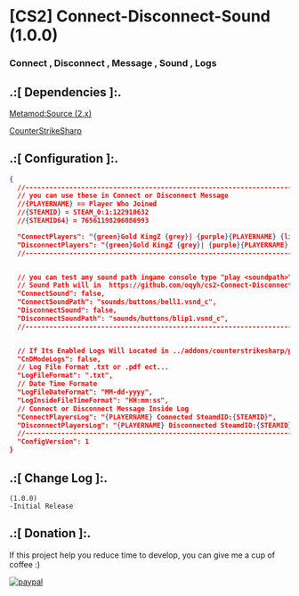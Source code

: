# [CS2] Connect-Disconnect-Sound (1.0.0)

### Connect , Disconnect , Message , Sound , Logs


## .:[ Dependencies ]:.
[Metamod:Source (2.x)](https://www.sourcemm.net/downloads.php/?branch=master)

[CounterStrikeSharp](https://github.com/roflmuffin/CounterStrikeSharp/releases)

## .:[ Configuration ]:.
```json
{
  //----------------------------------------------------------------------------------------------------------------//
  // you can use these in Connect or Disconnect Message
  //{PLAYERNAME} == Player Who Joined
  //{STEAMID} = STEAM_0:1:122910632
  //{STEAMID64} = 76561198206086993

  "ConnectPlayers": "{green}Gold KingZ {grey}| {purple}{PLAYERNAME} {lime}Connected To The Server {STEAMID}",
  "DisconnectPlayers": "{green}Gold KingZ {grey}| {purple}{PLAYERNAME} {red}Disconnected To The Server {STEAMID}",
  //----------------------------------------------------------------------------------------------------------------//


  // you can test any sound path ingame console type "play <soundpath>"
  // Sound Path will in  https://github.com/oqyh/cs2-Connect-Disconnect-Sound/sounds/sounds.txt
  "ConnectSound": false,
  "ConnectSoundPath": "sounds/buttons/bell1.vsnd_c",
  "DisconnectSound": false,
  "DisconnectSoundPath": "sounds/buttons/blip1.vsnd_c",
  //----------------------------------------------------------------------------------------------------------------//


  // If Its Enabled Logs Will Located in ../addons/counterstrikesharp/plugins/CnD_Sound/logs/
  "CnDModeLogs": false,
  // Log File Format .txt or .pdf ect...
  "LogFileFormat": ".txt",
  // Date Time Formate
  "LogFileDateFormat": "MM-dd-yyyy",
  "LogInsideFileTimeFormat": "HH:mm:ss",
  // Connect or Disconnect Message Inside Log
  "ConnectPlayersLog": "{PLAYERNAME} Connected SteamdID:{STEAMID}",
  "DisconnectPlayersLog": "{PLAYERNAME} Disconnected SteamdID:{STEAMID}",
  //----------------------------------------------------------------------------------------------------------------//
  "ConfigVersion": 1
}
```


## .:[ Change Log ]:.
```
(1.0.0)
-Initial Release
```

## .:[ Donation ]:.

If this project help you reduce time to develop, you can give me a cup of coffee :)

[![paypal](https://www.paypalobjects.com/en_US/i/btn/btn_donateCC_LG.gif)](https://paypal.me/oQYh)
